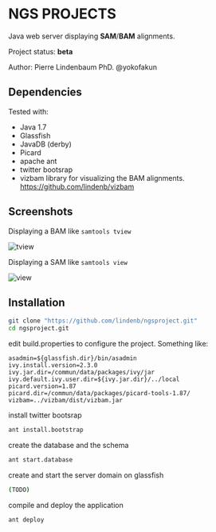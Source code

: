 NGS PROJECTS
============

Java web server displaying **SAM**/**BAM** alignments.

Project status: **beta**

Author: Pierre Lindenbaum PhD. @yokofakun

Dependencies
------------

Tested with:

* Java 1.7
* Glassfish
* JavaDB (derby)
* Picard
* apache ant
* twitter bootsrap
* vizbam library for visualizing the BAM alignments. https://github.com/lindenb/vizbam

Screenshots
-----------

Displaying a BAM like `samtools tview` 

![tview](https://raw.github.com/lindenb/ngsproject/master/doc/tview.jpg)


Displaying a SAM like `samtools view` 

![view](https://raw.github.com/lindenb/ngsproject/master/doc/view.jpg)

Installation
------------

```bash
git clone "https://github.com/lindenb/ngsproject.git"
cd ngsproject.git
```

edit build.properties to configure the project. Something like:

```
asadmin=${glassfish.dir}/bin/asadmin
ivy.install.version=2.3.0
ivy.jar.dir=/commun/data/packages/ivy/jar
ivy.default.ivy.user.dir=${ivy.jar.dir}/../local
picard.version=1.87
picard.dir=/commun/data/packages/picard-tools-1.87/
vizbam=../vizbam/dist/vizbam.jar
```

install twitter bootsrap

```bash
ant install.bootstrap
```

create the database and the schema


```bash
ant start.database
```


create and start the server domain on glassfish

```bash
(TODO)
```


compile and deploy the application

```bash
ant deploy 
```




